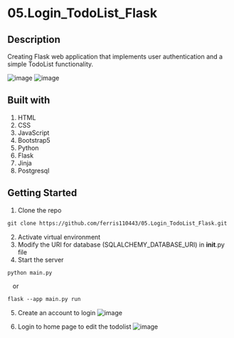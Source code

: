 # 05.Login_TodoList_Flask
## Description
Creating Flask web application that implements user authentication and a simple TodoList functionality.

![image](https://github.com/ferris110443/05.Login_TodoList_Flask/assets/58131832/e163d190-9025-46e2-ba0f-b76bf58aa0e9)
![image](https://github.com/ferris110443/05.Login_TodoList_Flask/assets/58131832/7936fec1-3e82-493e-bfbc-6240ef1a5ebd)

## Built with
1. HTML
2. CSS
3. JavaScript
4. Bootstrap5
5. Python
6. Flask
7. Jinja
8. Postgresql


## Getting Started
1. Clone the repo
```markdown
git clone https://github.com/ferris110443/05.Login_TodoList_Flask.git
```
2. Activate virtual environment 
3. Modify the URI for database (SQLALCHEMY_DATABASE_URI) in __init__.py file
4. Start the server
``` markdown
python main.py
```
&nbsp;&nbsp; or

```markdown
flask --app main.py run
```
5. Create an account to login
![image](https://github.com/ferris110443/05.Login_TodoList_Flask/assets/58131832/44b9b9e3-0c60-4a14-aebe-b7b6abcae482)

6. Login to home page to edit the todolist 
![image](https://github.com/ferris110443/05.Login_TodoList_Flask/assets/58131832/493d2861-e849-4bc3-82d2-c162438dfd28)
 
